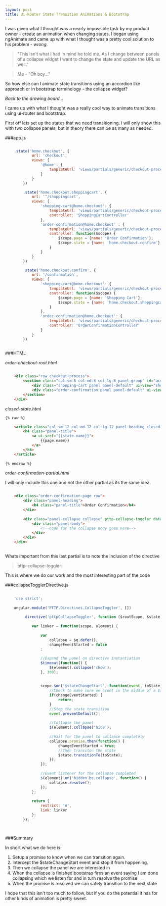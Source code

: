 ```yaml
---
layout: post
title: Ui-Router State Transition Animations & Bootstrap
---
```


I was given what I thought was a nearly impossible task by my product owner - create an animation when changing states. I began using ngAnimate and came 
up with what I thought was a pretty cool solution to his problem - *wrong*.

>"This isn't what I had in mind he told me. As I change between panels of a collapse widget I want to change the state and update the URL as well."

>Me - "Oh boy..."

So how else can I animate state transitions using an accordion like approach or in bootstrap terminology - the collapse widget?

*Back to the drawing board...*

I came up with what I thought was a really cool way to animate transitions using ui-router and bootstrap.

First off lets set up the states that we need transitioning. I will only show this with two collapse panels, but in theory there can be as many as needed. 

###app.js

```javascript

    .state('home.checkout', {
            url: 'checkout',
            views: {
                '@home': {
                    templateUrl: 'views/partials/generic/checkout-process/order-checkout-root.html'
                }
            }
        })

        .state('home.checkout.shoppingcart', {
            url: '^/shoppingcart',
            views: {
                'shopping-cart@home.checkout': {
                    templateUrl: 'views/partials/generic/checkout-process/shoppingcart/shopping-cart-partial.html',
                    controller: 'ShoppingCartController'
                },
                'order-confirmation@home.checkout' : {
                    templateUrl: 'views/partials/generic/checkout-process/closed-state.html',
                    controller: function($scope) {
                        $scope.page = {name: 'Order Confirmation'};
                        $scope.state = {name: 'home.checkout.confirm'};
                    }
                }
            }
        })

        .state('home.checkout.confirm', {
            url: '/confirmation',
            views: {
                'shopping-cart@home.checkout': {
                    templateUrl: 'views/partials/generic/checkout-process/closed-state.html',
                    controller: function($scope) {
                        $scope.page = {name: 'Shopping Cart'};
                        $scope.state = {name: 'home.checkout.shoppingcart'};
                    }
                },
                'order-confirmation@home.checkout': {
                    templateUrl: 'views/partials/generic/checkout-process/confirmation/order-confirmation-partial.html',
                    controller: 'OrderConfirmationController'
                }
            }
        })
        
```

###HTML 

*order-checkout-root.html*

```html

    <div class="row checkout-process">
        <section class="col-sm-8 col-md-8 col-lg-8 panel-group" id="accordion">
            <div class="shopping-cart panel panel-default" ui-view="shopping-cart" autoscroll="false"></div>
            <div class="order-confirmation panel panel-default" ui-view="order-confirmation" autoscroll="false"></div>
        </section>
    </div>

```

*closed-state.html*

``` html
{% raw %}

    <article class="col-sm-12 col-md-12 col-lg-12 panel-heading closed-state">
        <h4 class="panel-title">
            <a ui-sref="{{state.name}}">
                {{page.name}}
            </a>
        </h4>
    </article>
    
{% endraw %}
```

*order-confirmation-partial.html*

I will only include this one and not the other partial as its the same idea.


```html

    <div class="order-confirmation-page row">
        <div class="panel-heading">
            <h4 class="panel-title">Order Confirmation</h4>
        </div>
    
        <div class="panel-collapse collapse" pttp-collapse-toggler data-toggle="collapse">
            <div class="panel-body">
                <!--Code for the collapse body goes here-->
            </div>
        </div>
    </div>
    
```
   
Whats important from this last partial is to note the inclusion of the directive

>pttp-collapse-toggler   

This is where we do our work and the most interesting part of the code

###collapseTogglerDirective.js
   
```javascript
    
    'use strict';
    
    angular.module('PTTP.Directives.CollapseToggler', [])
    
        .directive('pttpCollapseToggler', function ($rootScope, $state, $q, $timeout) {
    
            var linker = function(scope, element) {
    
                var
                    collapse = $q.defer(),
                    changeEventStarted = false
                ;
    
                //Expand the panel on directive instantiation
                $timeout(function() {
                    $(element).collapse('show');
                }, 300);
    
    
                scope.$on('$stateChangeStart', function(event, toState) {
                    //Check to make sure we arent in the middle of a $stateChangeEvent
                    if(changeEventStarted) {
                        return;
                    }
                    //Stop the state transition
                    event.preventDefault();
    
                    //Collapse the panel
                    $(element).collapse('hide');
    
                    //Wait for the panel to collapse completely
                    collapse.promise.then(function() {
                        changeEventStarted = true;
                        //Then transiton the state
                        $state.transitionTo(toState);
                    });
                });
    
                //Event listener for the collapse completed
                $(element).on('hidden.bs.collapse', function() {
                    collapse.resolve();
                });
            };
    
            return {
                restrict: 'A',
                link: linker
            };
        });

    
```

###Summary

In short what we do here is:

1. Setup a promise to know when we can transition again.
2. Intercept the $stateChangeStart event and stop it from happening.
3. Then we collapse the panel we are interested in
4. When the collapse is finished bootstrap fires an event saying I am done collapsing which we listen for and in turn resolve the promise
5. When the promise is resolved we can safely transition to the next state

I hope that this isn't too much to follow, but if you do the potential it has for other kinds of animation is pretty sweet.